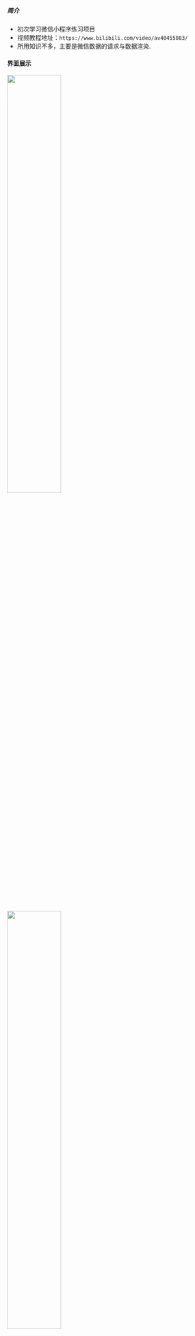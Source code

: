 ##### 简介
- 初次学习微信小程序练习项目
- 视频教程地址：`https://www.bilibili.com/video/av40455083/`
- 所用知识不多，主要是微信数据的请求与数据渲染.

#### 界面展示

<img src="https://images.gitee.com/uploads/images/2019/0721/111616_af65a7ac_2255764.jpeg" width="50%" height="50%" />
<br/>
<img src="https://images.gitee.com/uploads/images/2019/0721/112434_cf2ba9eb_2255764.jpeg" width="50%" height="50%" />
<br/>
<img src="https://images.gitee.com/uploads/images/2019/0721/112526_81009d20_2255764.jpeg" width="50%" height="50%" />